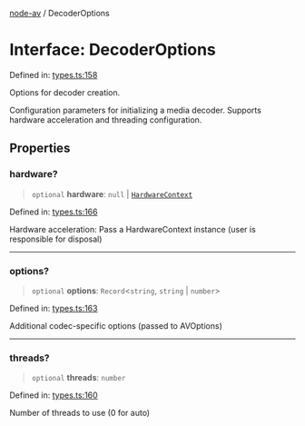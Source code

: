 [node-av](../globals.md) / DecoderOptions

# Interface: DecoderOptions

Defined in: [types.ts:158](https://github.com/seydx/av/blob/f8631fc881b394300b1479f511d55cf1c370a87f/src/api/types.ts#L158)

Options for decoder creation.

Configuration parameters for initializing a media decoder.
Supports hardware acceleration and threading configuration.

## Properties

### hardware?

> `optional` **hardware**: `null` \| [`HardwareContext`](../classes/HardwareContext.md)

Defined in: [types.ts:166](https://github.com/seydx/av/blob/f8631fc881b394300b1479f511d55cf1c370a87f/src/api/types.ts#L166)

Hardware acceleration: Pass a HardwareContext instance (user is responsible for disposal)

***

### options?

> `optional` **options**: `Record`\<`string`, `string` \| `number`\>

Defined in: [types.ts:163](https://github.com/seydx/av/blob/f8631fc881b394300b1479f511d55cf1c370a87f/src/api/types.ts#L163)

Additional codec-specific options (passed to AVOptions)

***

### threads?

> `optional` **threads**: `number`

Defined in: [types.ts:160](https://github.com/seydx/av/blob/f8631fc881b394300b1479f511d55cf1c370a87f/src/api/types.ts#L160)

Number of threads to use (0 for auto)
